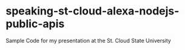 # speaking-st-cloud-alexa-nodejs-public-apis
Sample Code for my presentation at the St. Cloud State University
